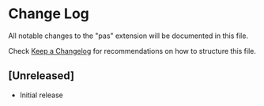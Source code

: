 # Change Log

All notable changes to the "pas" extension will be documented in this file.

Check [Keep a Changelog](http://keepachangelog.com/) for recommendations on how to structure this file.

## [Unreleased]

- Initial release